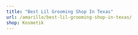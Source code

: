 ```yaml
---
title: "Best Lil Grooming Shop In Texas"
url: /amarillo/best-lil-grooming-shop-in-texas/
shop: Kosmetik
---
```

